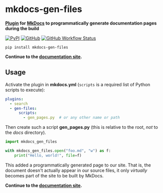 # mkdocs-gen-files

**[Plugin][] for [MkDocs][] to programmatically generate documentation pages during the build**

[![PyPI](https://img.shields.io/pypi/v/mkdocs-gen-files)](https://pypi.org/project/mkdocs-gen-files/)
[![GitHub](https://img.shields.io/github/license/oprypin/mkdocs-gen-files)](https://github.com/oprypin/mkdocs-gen-files/blob/master/LICENSE.md)
[![GitHub Workflow Status](https://img.shields.io/github/workflow/status/oprypin/mkdocs-gen-files/CI)](https://github.com/oprypin/mkdocs-gen-files/actions?query=event%3Apush+branch%3Amaster)

```shell
pip install mkdocs-gen-files
```

**Continue to the [documentation site][].**

[mkdocs]: https://www.mkdocs.org/
[plugin]: https://www.mkdocs.org/user-guide/plugins/
[documentation site]: https://oprypin.github.io/mkdocs-gen-files

## Usage

Activate the plugin in **mkdocs.yml** (`scripts` is a required list of Python scripts to execute):

```yaml
plugins:
  - search
  - gen-files:
      scripts:
        - gen_pages.py  # or any other name or path
```

Then create such a script **gen_pages.py** (this is relative to the root, *not* to the *docs* directory).

```python
import mkdocs_gen_files

with mkdocs_gen_files.open("foo.md", "w") as f:
    print("Hello, world!", file=f)
```

This added a programmatically generated page to our site. That is, the document doesn't actually appear in our source files, it only *virtually* becomes part of the site to be built by MkDocs.

**Continue to the [documentation site][].**
